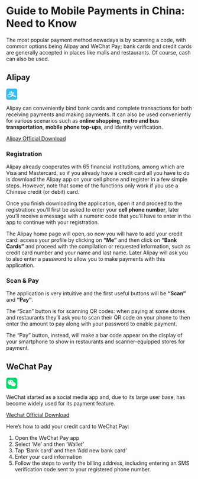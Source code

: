 # Guide to Mobile Payments in China: Need to Know

The most popular payment method nowadays is by scanning a code, with common options being Alipay and WeChat Pay; bank cards and credit cards are generally accepted in places like malls and restaurants. Of course, cash can also be used.

## Alipay

<svg viewBox="0 0 1024 1024" version="1.1" xmlns="http://www.w3.org/2000/svg" width="30" height="30"><path d="M186.182 0h651.636Q1024 0 1024 186.182v651.636Q1024 1024 837.818 1024H186.182Q0 1024 0 837.818V186.182Q0 0 186.182 0z" fill="#37BAED"></path><path d="M901.818 670.487c-32.116-9.542-227.607-69.818-273.454-85.41a645.818 645.818 0 0 0 69.818-173.15H525.964v-57.716h211.083v-35.375h-210.85v-96.349h-81.222a15.593 15.593 0 0 0-16.291 13.033v83.316H230.633v35.375h198.05v57.716H265.776v32.117H593.92a576 576 0 0 1-46.545 113.57 778.473 778.473 0 0 0-206.43-49.338c-172.218-16.058-211.781 77.499-218.065 134.517-9.31 86.807 69.818 158.022 186.182 158.022s194.327-53.295 268.334-141.731c94.953 44.683 323.491 142.429 323.491 142.429z m-606.254 74.24c-123.579 0-143.128-77.032-136.611-109.149s42.356-73.774 111.01-73.774a520.378 520.378 0 0 1 234.124 60.741c-59.345 77.499-131.723 122.182-208.523 122.182z m0 0" fill="#FFFFFF"></path></svg>

Alipay can conveniently bind bank cards and complete transactions for both receiving payments and making payments. It can also be used conveniently for various scenarios such as **online shopping**, **metro  and bus transportation**, **mobile phone top-ups**, and identity verification.

[Alipay Official Download](https://render.alipay.com/p/s/download)

### Registration

Alipay already cooperates with 65 financial institutions, among which are Visa and Mastercard, so if you already have a credit card all you have to do is download the Alipay app on your cell phone and register in a few simple steps. However, note that some of the functions only work if you use a Chinese credit (or debit) card.

Once you finish downloading the application, open it and proceed to the registration: you’ll first be asked to enter your **cell phone number**, later you’ll receive a message with a numeric code that you’ll have to enter in the app to continue with your registration.

The Alipay home page will open, so now you will have to add your credit card: access your profile by clicking on **“Me”** and then click on **“Bank Cards”** and proceed with the compilation or requested information, such as credit card number and your name and last name. Later Alipay will ask you to also enter a password to allow you to make payments with this application.

### Scan & Pay

The application is very intuitive and the first useful buttons will be **“Scan”** and **“Pay”**.

The “Scan” button is for scanning QR codes: when paying at some stores and restaurants they’ll ask you to scan their QR code on your phone to then enter the amount to pay along with your password to enable payment.

The “Pay” button, instead, will make a bar code appear on the display of your smartphone to show in restaurants and scanner-equipped stores for payment.

## WeChat Pay

<svg viewBox="0 0 1024 1024" version="1.1" xmlns="http://www.w3.org/2000/svg" width="30" height="30"><path d="M208.979592 1024h606.040816c115.461224 0 208.979592-93.518367 208.979592-208.979592V208.979592C1024 93.518367 930.481633 0 815.020408 0H208.979592C93.518367 0 0 93.518367 0 208.979592v606.040816c0 115.461224 93.518367 208.979592 208.979592 208.979592z" fill="#03DB6C"></path><path d="M308.558367 226.429388c83.382857-29.257143 175.333878-21.420408 252.656327 21.420408l-0.731429-0.313469c58.514286 30.72 100.728163 85.472653 115.461225 150.047346a265.404082 265.404082 0 0 0-197.799184 65.097143c-31.764898 28.630204-53.080816 66.873469-60.604082 108.878368-4.91102 30.406531-2.089796 61.44 8.045715 90.383673-37.929796 1.149388-75.859592-4.284082-112.117551-15.986939l-89.025306 48.169796c8.881633-26.226939 16.927347-52.349388 26.122449-78.576326a235.091592 235.091592 0 0 1-98.533878-134.478368c-12.747755-51.2-4.075102-105.430204 24.032653-149.942857 31.137959-48.901224 77.844898-85.786122 132.493061-104.698775z m217.547755 97.802449c-10.03102-7.209796-22.987755-9.195102-34.690612-5.22449a37.616327 37.616327 0 0 0-23.614694 29.152653c-2.089796 13.270204 3.030204 26.540408 13.479184 35.004082 10.762449 8.672653 25.39102 10.762449 38.138776 5.224489a37.302857 37.302857 0 0 0 22.256326-31.451428v-1.253878c0.20898-12.434286-5.642449-24.137143-15.56898-31.451428z m-217.547755-3.866123c-16.718367 6.060408-26.853878 23.092245-24.346122 40.751021a37.626776 37.626776 0 0 0 34.795102 32.287347c17.763265 1.149388 33.854694-10.34449 38.661224-27.480817 3.239184-13.583673-1.044898-27.794286-11.284898-37.198367-10.13551-9.404082-24.659592-12.643265-37.825306-8.359184z m461.740409 119.118368a201.247347 201.247347 0 0 1 93.831836 96.026122v-1.044898c19.644082 45.244082 17.972245 96.966531-4.702041 140.852245a218.770286 218.770286 0 0 1-68.440816 75.546122c6.791837 21.733878 13.583673 42.422857 20.58449 64.156735-25.286531-11.807347-47.020408-27.480816-73.142857-37.929796-42.840816 14.001633-88.398367 17.136327-132.702041 9.195102a220.891429 220.891429 0 0 1-149.733878-98.429387 160.956082 160.956082 0 0 1-20.37551-121.208164c13.061224-55.902041 50.886531-102.713469 102.71347-127.164081a255.038694 255.038694 0 0 1 231.967347 0zM561.737143 522.44898c-8.986122 12.016327-7.732245 28.943673 2.925714 39.497142a29.988571 29.988571 0 0 0 49.110204-10.448979 30.197551 30.197551 0 0 0-13.374694-37.302857 30.093061 30.093061 0 0 0-38.661224 8.254694z m168.64653-10.971429c-15.986939 0-25.077551 14.837551-28.525714 28.734694 1.358367 8.045714 4.806531 15.56898 10.24 21.733877 6.896327 6.582857 16.613878 9.508571 26.017959 7.941225 9.404082-1.671837 17.554286-7.523265 22.047347-16.091429 4.493061-9.717551 3.552653-21.106939-2.612245-29.884081a29.80049 29.80049 0 0 0-27.167347-12.434286z" fill="#FFFFFF"></path></svg>

WeChat started as a social media app and, due to its large user base, has become widely used for its payment feature.

[Wechat Official Download](https://www.wechat.com/)

Here’s how to add your credit card to WeChat Pay:

1. Open the WeChat Pay app
2. Select ‘Me’ and then ‘Wallet’
3. Tap ‘Bank card’ and then ‘Add new bank card’
4. Enter your card information
5. Follow the steps to verify the billing address, including entering an SMS verification code sent to your registered phone number.
